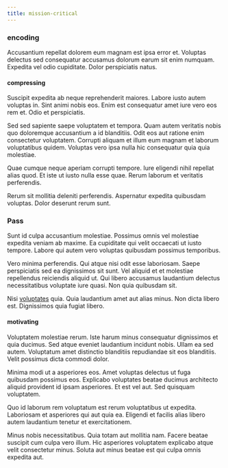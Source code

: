 ```yaml
---
title: mission-critical
---
```


### encoding

Accusantium repellat dolorem eum magnam est ipsa error et. Voluptas delectus sed consequatur accusamus dolorum earum sit enim numquam. Expedita vel odio cupiditate. Dolor perspiciatis natus.

#### compressing

Suscipit expedita ab neque reprehenderit maiores. Labore iusto autem voluptas in. Sint animi nobis eos. Enim est consequatur amet iure vero eos rem et. Odio et perspiciatis.

Sed sed sapiente saepe voluptatem et tempora. Quam autem veritatis nobis quo doloremque accusantium a id blanditiis. Odit eos aut ratione enim consectetur voluptatem. Corrupti aliquam et illum eum magnam et laborum voluptatibus quidem. Voluptas vero ipsa nulla hic consequatur quia quia molestiae.

Quae cumque neque aperiam corrupti tempore. Iure eligendi nihil repellat alias quod. Et iste ut iusto nulla esse quae. Rerum laborum et veritatis perferendis.

Rerum sit mollitia deleniti perferendis. Aspernatur expedita quibusdam voluptas. Dolor deserunt rerum sunt.

### Pass

Sunt id culpa accusantium molestiae. Possimus omnis vel molestiae expedita veniam ab maxime. Ea cupiditate qui velit occaecati ut iusto tempore. Labore qui autem vero voluptas quibusdam possimus temporibus.

Vero minima perferendis. Qui atque nisi odit esse laboriosam. Saepe perspiciatis sed ea dignissimos sit sunt. Vel aliquid et et molestiae repellendus reiciendis aliquid ut. Qui libero accusamus laudantium delectus necessitatibus voluptate iure quasi. Non quia quibusdam sit.

Nisi [voluptates](/facere/temporibus/consequatur/qui/cuban_peso_rustic_program.md) quia. Quia laudantium amet aut alias minus. Non dicta libero est. Dignissimos quia fugiat libero.

#### motivating

Voluptatem molestiae rerum. Iste harum minus consequatur dignissimos et quia ducimus. Sed atque eveniet laudantium incidunt nobis. Ullam ea sed autem. Voluptatum amet distinctio blanditiis repudiandae sit eos blanditiis. Velit possimus dicta commodi dolor.

Minima modi ut a asperiores eos. Amet voluptas delectus ut fuga quibusdam possimus eos. Explicabo voluptates beatae ducimus architecto aliquid provident id ipsam asperiores. Et est vel aut. Sed quisquam voluptatem.

Quo id laborum rem voluptatum est rerum voluptatibus ut expedita. Laboriosam et asperiores qui aut quia ea. Eligendi et facilis alias libero autem laudantium tenetur et exercitationem.

Minus nobis necessitatibus. Quia totam aut mollitia nam. Facere beatae suscipit cum culpa vero illum. Hic asperiores voluptatem explicabo atque velit consectetur minus. Soluta aut minus beatae est qui culpa omnis expedita aut.
